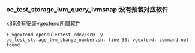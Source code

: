 ### oe_test_storage_lvm_query_lvmsnap:没有预装对应软件

x86没有安装vgextend所属软件

```
+ vgextend openeulertest /dev/sr0 -y
oe_test_storage_lvm_change_number.sh: line 30: vgextend: command not found
```

